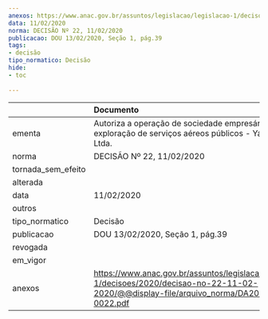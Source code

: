 ```yaml
---
anexos: https://www.anac.gov.br/assuntos/legislacao/legislacao-1/decisoes/2020/decisao-no-22-11-02-2020/@@display-file/arquivo_norma/DA2020-0022.pdf
data: 11/02/2020
norma: DECISÃO Nº 22, 11/02/2020
publicacao: DOU 13/02/2020, Seção 1, pág.39
tags:
- decisão
tipo_normatico: Decisão
hide: 
- toc 
 
---
```


|                    | Documento                                                                                                                                    |
|:-------------------|:---------------------------------------------------------------------------------------------------------------------------------------------|
| ementa             | Autoriza a operação de sociedade empresária para exploração de serviços aéreos públicos - Yapó Aerotáxi Ltda.                                |
| norma              | DECISÃO Nº 22, 11/02/2020                                                                                                                    |
| tornada_sem_efeito |                                                                                                                                              |
| alterada           |                                                                                                                                              |
| data               | 11/02/2020                                                                                                                                   |
| outros             |                                                                                                                                              |
| tipo_normatico     | Decisão                                                                                                                                      |
| publicacao         | DOU 13/02/2020, Seção 1, pág.39                                                                                                              |
| revogada           |                                                                                                                                              |
| em_vigor           |                                                                                                                                              |
| anexos             | https://www.anac.gov.br/assuntos/legislacao/legislacao-1/decisoes/2020/decisao-no-22-11-02-2020/@@display-file/arquivo_norma/DA2020-0022.pdf |
